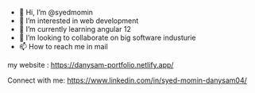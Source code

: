 - 👋 Hi, I’m @syedmomin
- 👀 I’m interested in web development
- 🌱 I’m currently learning angular 12
- 💞️ I’m looking to collaborate on big software industurie
- 📫 How to reach me in mail

my website : https://danysam-portfolio.netlify.app/

Connect with me:
https://www.linkedin.com/in/syed-momin-danysam04/

<!---
syedmomin/syedmomin is a ✨ special ✨ repository because its `README.md` (this file) appears on your GitHub profile.
You can click the Preview link to take a look at your changes.
--->
